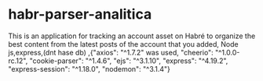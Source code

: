 # habr-parser-analitica
 This is an application for tracking an account asset on Habré to organize the best content from the latest posts of the account that you added, Node js,express,(dnt hase db) ,{"axios": "^1.7.2" was used,     "cheerio": "^1.0.0-rc.12",     "cookie-parser": "^1.4.6",     "ejs": "^3.1.10",     "express": "^4.19.2",     "express-session": "^1.18.0",     "nodemon": "^3.1.4"}
